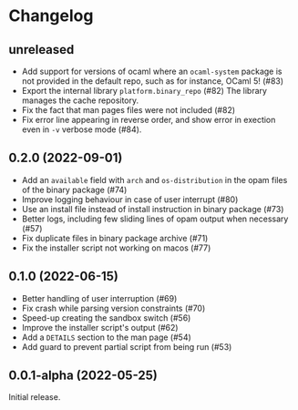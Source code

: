 # Changelog

## unreleased

- Add support for versions of ocaml where an `ocaml-system` package is not
  provided in the default repo, such as for instance, OCaml 5! (#83)
- Export the internal library `platform.binary_repo` (#82)
  The library manages the cache repository.
- Fix the fact that man pages files were not included (#82)
- Fix error line appearing in reverse order, and show error in exection even in
  `-v` verbose mode (#84).

## 0.2.0 (2022-09-01)

- Add an `available` field with `arch` and `os-distribution` in the opam files
  of the binary package (#74)
- Improve logging behaviour in case of user interrupt (#80)
- Use an install file instead of install instruction in binary package (#73)
- Better logs, including few sliding lines of opam output when necessary (#57)
- Fix duplicate files in binary package archive (#71)
- Fix the installer script not working on macos (#77)

## 0.1.0 (2022-06-15)

- Better handling of user interruption (#69)
- Fix crash while parsing version constraints (#70)
- Speed-up creating the sandbox switch (#56)
- Improve the installer script's output (#62)
- Add a `DETAILS` section to the man page (#54)
- Add guard to prevent partial script from being run (#53)

## 0.0.1-alpha (2022-05-25)

Initial release.
